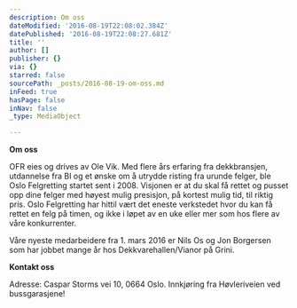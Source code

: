 ```yaml
---
description: Om oss
dateModified: '2016-08-19T22:08:02.384Z'
datePublished: '2016-08-19T22:08:27.681Z'
title: ''
author: []
publisher: {}
via: {}
starred: false
sourcePath: _posts/2016-08-19-om-oss.md
inFeed: true
hasPage: false
inNav: false
_type: MediaObject

---
```

**Om oss**

OFR eies og drives av Ole Vik. Med flere års erfaring fra dekkbransjen, utdannelse fra BI og et ønske om å utrydde risting fra urunde felger, ble Oslo Felgretting startet sent i 2008\. Visjonen er at du skal få rettet og pusset opp dine felger med høyest mulig presisjon, på kortest mulig tid, til riktig pris. Oslo Felgretting har hittil vært det eneste verkstedet hvor du kan få rettet en felg på timen, og ikke i løpet av en uke eller mer som hos flere av våre konkurrenter.

Våre nyeste medarbeidere fra 1\. mars 2016 er Nils Os og Jon Borgersen som har jobbet mange år hos Dekkvarehallen/Vianor på Grini.

**Kontakt oss**

Adresse: Caspar Storms vei 10, 0664 Oslo. Innkjøring fra Høvleriveien ved bussgarasjene!